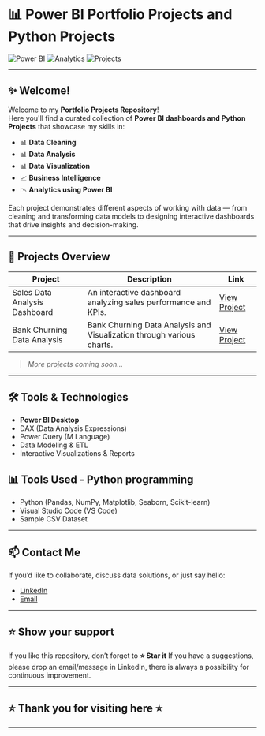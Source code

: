 # 📊 Power BI Portfolio Projects and Python Projects

![Power BI](https://img.shields.io/badge/Power%20BI-Data%20Visualization-yellow?style=for-the-badge&logo=powerbi)
![Analytics](https://img.shields.io/badge/Analytics-Business%20Intelligence-blue?style=for-the-badge&logo=databricks)
![Projects](https://img.shields.io/badge/Projects-Dashboards%20&%20Reports-green?style=for-the-badge)

---

## ✨ Welcome!

Welcome to my **Portfolio Projects Repository**!  
Here you'll find a curated collection of **Power BI dashboards and Python Projects** that showcase my skills in:

- 📊 **Data Cleaning**
- 📊 **Data Analysis**
- 📊 **Data Visualization**
- 📈 **Business Intelligence**
- 📉 **Analytics using Power BI**

Each project demonstrates different aspects of working with data — from cleaning and transforming data models to designing interactive dashboards that drive insights and decision-making.

---

## 🚀 Projects Overview

| Project | Description | Link |
|---------|-------------|------|
| Sales Data Analysis Dashboard | An interactive dashboard analyzing sales performance and KPIs. | [View Project](https://github.com/Usha127/DA-Projects---Power-BI/tree/master/Sales%20Data%20Analysis) |
| Bank Churning Data Analysis | Bank Churning Data Analysis and Visualization through various charts. | [View Project](https://github.com/Usha127/Portfolio-Projects/tree/master/BankChurningDataAnalysis) |


> *More projects coming soon...*

---

## 🛠️ Tools & Technologies
- **Power BI Desktop**
- DAX (Data Analysis Expressions)
- Power Query (M Language)
- Data Modeling & ETL
- Interactive Visualizations & Reports

## 📊 Tools Used - Python programming
- Python (Pandas, NumPy, Matplotlib, Seaborn, Scikit-learn)
- Visual Studio Code (VS Code)
- Sample CSV Dataset

---

## 📫 Contact Me
If you’d like to collaborate, discuss data solutions, or just say hello:
- [LinkedIn](www.linkedin.com/in/usha-topagi-b047391a)
- [Email](mailto:usha.usa27@gmail.com)

---

## ⭐️ Show your support
If you like this repository, don’t forget to **⭐️ Star it** 
If you have a suggestions, please drop an email/message in LinkedIn, there is always a possibility for continuous improvement.

---


## ⭐️ Thank you for visiting here ⭐️

---
